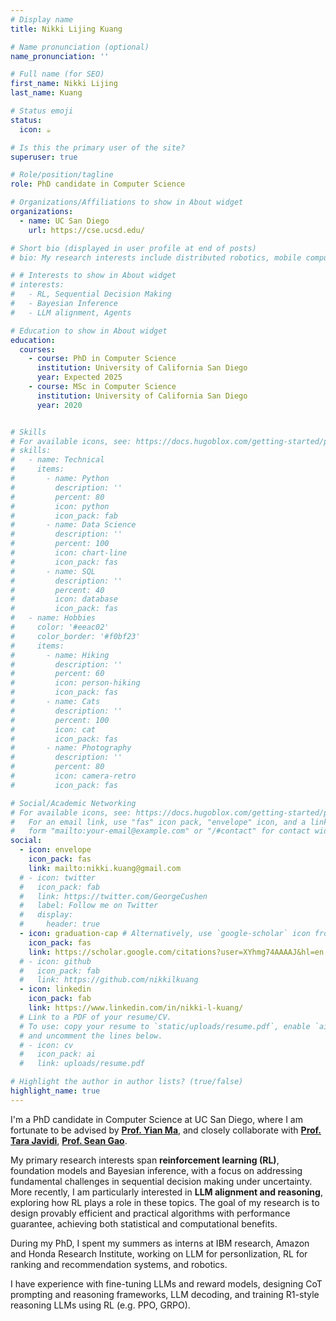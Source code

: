 ```yaml
---
# Display name
title: Nikki Lijing Kuang

# Name pronunciation (optional)
name_pronunciation: ''

# Full name (for SEO)
first_name: Nikki Lijing
last_name: Kuang

# Status emoji
status:
  icon: ☕️

# Is this the primary user of the site?
superuser: true

# Role/position/tagline
role: PhD candidate in Computer Science

# Organizations/Affiliations to show in About widget
organizations:
  - name: UC San Diego
    url: https://cse.ucsd.edu/

# Short bio (displayed in user profile at end of posts)
# bio: My research interests include distributed robotics, mobile computing and programmable matter.

# # Interests to show in About widget
# interests:
#   - RL, Sequential Decision Making
#   - Bayesian Inference
#   - LLM alignment, Agents

# Education to show in About widget
education:
  courses:
    - course: PhD in Computer Science
      institution: University of California San Diego
      year: Expected 2025
    - course: MSc in Computer Science
      institution: University of California San Diego
      year: 2020


# Skills
# For available icons, see: https://docs.hugoblox.com/getting-started/page-builder/#icons
# skills:
#   - name: Technical
#     items:
#       - name: Python
#         description: ''
#         percent: 80
#         icon: python
#         icon_pack: fab
#       - name: Data Science
#         description: ''
#         percent: 100
#         icon: chart-line
#         icon_pack: fas
#       - name: SQL
#         description: ''
#         percent: 40
#         icon: database
#         icon_pack: fas
#   - name: Hobbies
#     color: '#eeac02'
#     color_border: '#f0bf23'
#     items:
#       - name: Hiking
#         description: ''
#         percent: 60
#         icon: person-hiking
#         icon_pack: fas
#       - name: Cats
#         description: ''
#         percent: 100
#         icon: cat
#         icon_pack: fas
#       - name: Photography
#         description: ''
#         percent: 80
#         icon: camera-retro
#         icon_pack: fas

# Social/Academic Networking
# For available icons, see: https://docs.hugoblox.com/getting-started/page-builder/#icons
#   For an email link, use "fas" icon pack, "envelope" icon, and a link in the
#   form "mailto:your-email@example.com" or "/#contact" for contact widget.
social:
  - icon: envelope
    icon_pack: fas
    link: mailto:nikki.kuang@gmail.com 
  # - icon: twitter
  #   icon_pack: fab
  #   link: https://twitter.com/GeorgeCushen
  #   label: Follow me on Twitter
  #   display:
  #     header: true
  - icon: graduation-cap # Alternatively, use `google-scholar` icon from `ai` icon pack
    icon_pack: fas
    link: https://scholar.google.com/citations?user=XYhmg74AAAAJ&hl=en
  # - icon: github
  #   icon_pack: fab
  #   link: https://github.com/nikkilkuang
  - icon: linkedin
    icon_pack: fab
    link: https://www.linkedin.com/in/nikki-l-kuang/
  # Link to a PDF of your resume/CV.
  # To use: copy your resume to `static/uploads/resume.pdf`, enable `ai` icons in `params.yaml`,
  # and uncomment the lines below.
  # - icon: cv
  #   icon_pack: ai
  #   link: uploads/resume.pdf

# Highlight the author in author lists? (true/false)
highlight_name: true
---
```


I'm a PhD candidate in Computer Science at UC San Diego, where I am fortunate to be advised by [**Prof. Yian Ma**](https://sites.google.com/view/yianma/home), and closely collaborate with [**Prof. Tara Javidi**](https://tjavidi.eng.ucsd.edu/), [**Prof. Sean Gao**](https://scungao.github.io/).

My primary research interests span **reinforcement learning (RL)**, foundation models and Bayesian inference,
with a focus on addressing fundamental challenges in sequential decision making under uncertainty. More recently,
I am particularly interested in **LLM alignment and reasoning**, exploring how RL plays a role in these topics. 
The goal of my research is to design provably efficient and practical algorithms with performance guarantee, achieving both statistical and computational benefits. <!-- Towards this end, I typically resort to statistical modeling, sampling and optimization methods. -->

During my PhD, I spent my summers as interns at IBM research, Amazon and Honda Research Institute, working on LLM for personlization, RL for ranking and recommendation systems, and robotics. 

<!-- I have also worked on practical AI/ML problems in interactive data-driven systems, including RL for ranking systems,
LLM for personalization, agents and robotics. -->

I have experience with fine-tuning LLMs and reward models, designing CoT prompting and reasoning frameworks, LLM decoding, and training R1-style reasoning LLMs using RL (e.g. PPO, GRPO). 

<!-- and am particularly interested in studying their statistical properties.  -->
<!-- I am a practical theoretician who is interested in developing foundations for designing principled algorithms that can tackle real-world challenges. -->

<center> 

<!-- #### <i class="fa fa-download" aria-hidden="true" style="color:#035AA6"></i> {{< staticref "cv/alzahawi.pdf" "newtab" >}}Download my CV{{< /staticref >}}
</center>  -->

<!-- {style="text-align: justify;"} -->
